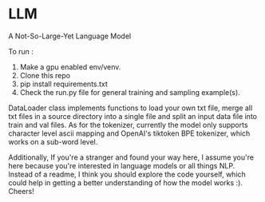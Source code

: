 # LLM
A Not-So-Large-Yet Language Model

To run : 
1. Make a gpu enabled env/venv.
2. Clone this repo
3. pip install requirements.txt
4. Check the run.py file for general training and sampling example(s).

DataLoader class implements functions to load your own txt file, merge all txt files in a source directory into a single file and split an input data file into train and val files. 
As for the tokenizer, currently the model only supports character level ascii mapping and OpenAI's tiktoken BPE tokenizer, which works on a sub-word level.

Additionally, If you're a stranger and found your way here, I assume you're here because you're interested in language models or all things NLP. Instead of a readme, I think you should 
explore the code yourself, which could help in getting a better understanding of how the model works :). Cheers!
